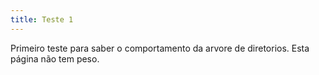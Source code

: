 ```yaml
---
title: Teste 1
---
```


Primeiro teste para saber o comportamento da arvore de diretorios.
Esta página não tem peso.
